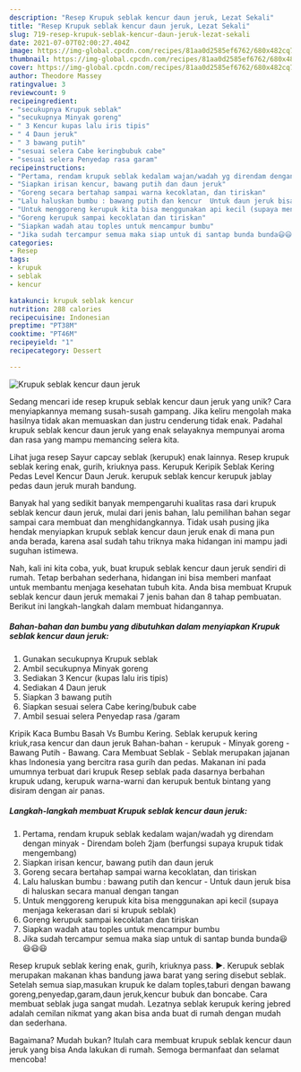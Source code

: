 ```yaml
---
description: "Resep Krupuk seblak kencur daun jeruk, Lezat Sekali"
title: "Resep Krupuk seblak kencur daun jeruk, Lezat Sekali"
slug: 719-resep-krupuk-seblak-kencur-daun-jeruk-lezat-sekali
date: 2021-07-07T02:00:27.404Z
image: https://img-global.cpcdn.com/recipes/81aa0d2585ef6762/680x482cq70/krupuk-seblak-kencur-daun-jeruk-foto-resep-utama.jpg
thumbnail: https://img-global.cpcdn.com/recipes/81aa0d2585ef6762/680x482cq70/krupuk-seblak-kencur-daun-jeruk-foto-resep-utama.jpg
cover: https://img-global.cpcdn.com/recipes/81aa0d2585ef6762/680x482cq70/krupuk-seblak-kencur-daun-jeruk-foto-resep-utama.jpg
author: Theodore Massey
ratingvalue: 3
reviewcount: 9
recipeingredient:
- "secukupnya Krupuk seblak"
- "secukupnya Minyak goreng"
- " 3 Kencur kupas lalu iris tipis"
- " 4 Daun jeruk"
- " 3 bawang putih"
- "sesuai selera Cabe keringbubuk cabe"
- "sesuai selera Penyedap rasa garam"
recipeinstructions:
- "Pertama, rendam krupuk seblak kedalam wajan/wadah yg direndam dengan minyak  Direndam boleh 2jam (berfungsi supaya krupuk tidak mengembang)"
- "Siapkan irisan kencur, bawang putih dan daun jeruk"
- "Goreng secara bertahap sampai warna kecoklatan, dan tiriskan"
- "Lalu haluskan bumbu : bawang putih dan kencur  Untuk daun jeruk bisa di haluskan secara manual dengan tangan"
- "Untuk menggoreng kerupuk kita bisa menggunakan api kecil (supaya menjaga kekerasan dari si krupuk seblak)"
- "Goreng kerupuk sampai kecoklatan dan tiriskan"
- "Siapkan wadah atau toples untuk mencampur bumbu"
- "Jika sudah tercampur semua maka siap untuk di santap bunda bunda😃😃😃😃"
categories:
- Resep
tags:
- krupuk
- seblak
- kencur

katakunci: krupuk seblak kencur 
nutrition: 288 calories
recipecuisine: Indonesian
preptime: "PT38M"
cooktime: "PT46M"
recipeyield: "1"
recipecategory: Dessert

---
```



![Krupuk seblak kencur daun jeruk](https://img-global.cpcdn.com/recipes/81aa0d2585ef6762/680x482cq70/krupuk-seblak-kencur-daun-jeruk-foto-resep-utama.jpg)

Sedang mencari ide resep krupuk seblak kencur daun jeruk yang unik? Cara menyiapkannya memang susah-susah gampang. Jika keliru mengolah maka hasilnya tidak akan memuaskan dan justru cenderung tidak enak. Padahal krupuk seblak kencur daun jeruk yang enak selayaknya mempunyai aroma dan rasa yang mampu memancing selera kita.

Lihat juga resep Sayur capcay seblak (kerupuk) enak lainnya. Resep krupuk seblak kering enak, gurih, kriuknya pass. Kerupuk Keripik Seblak Kering Pedas Level Kencur Daun Jeruk. kerupuk seblak kencur kerupuk jablay pedas daun jeruk murah bandung.

Banyak hal yang sedikit banyak mempengaruhi kualitas rasa dari krupuk seblak kencur daun jeruk, mulai dari jenis bahan, lalu pemilihan bahan segar sampai cara membuat dan menghidangkannya. Tidak usah pusing jika hendak menyiapkan krupuk seblak kencur daun jeruk enak di mana pun anda berada, karena asal sudah tahu triknya maka hidangan ini mampu jadi suguhan istimewa.


Nah, kali ini kita coba, yuk, buat krupuk seblak kencur daun jeruk sendiri di rumah. Tetap berbahan sederhana, hidangan ini bisa memberi manfaat untuk membantu menjaga kesehatan tubuh kita. Anda bisa membuat Krupuk seblak kencur daun jeruk memakai 7 jenis bahan dan 8 tahap pembuatan. Berikut ini langkah-langkah dalam membuat hidangannya.

<!--inarticleads1-->

##### Bahan-bahan dan bumbu yang dibutuhkan dalam menyiapkan Krupuk seblak kencur daun jeruk:

1. Gunakan secukupnya Krupuk seblak
1. Ambil secukupnya Minyak goreng
1. Sediakan  3 Kencur (kupas lalu iris tipis)
1. Sediakan  4 Daun jeruk
1. Siapkan  3 bawang putih
1. Siapkan sesuai selera Cabe kering/bubuk cabe
1. Ambil sesuai selera Penyedap rasa /garam


Kripik Kaca Bumbu Basah Vs Bumbu Kering. Seblak kerupuk kering kriuk,rasa kencur dan daun jeruk Bahan-bahan - kerupuk - Minyak goreng - Bawang Putih - Bawang. Cara Membuat Seblak - Seblak merupakan jajanan khas Indonesia yang bercitra rasa gurih dan pedas. Makanan ini pada umumnya terbuat dari krupuk Resep seblak pada dasarnya berbahan krupuk udang, kerupuk warna-warni dan kerupuk bentuk bintang yang disiram dengan air panas. 

<!--inarticleads2-->

##### Langkah-langkah membuat Krupuk seblak kencur daun jeruk:

1. Pertama, rendam krupuk seblak kedalam wajan/wadah yg direndam dengan minyak  - Direndam boleh 2jam (berfungsi supaya krupuk tidak mengembang)
1. Siapkan irisan kencur, bawang putih dan daun jeruk
1. Goreng secara bertahap sampai warna kecoklatan, dan tiriskan
1. Lalu haluskan bumbu : bawang putih dan kencur  - Untuk daun jeruk bisa di haluskan secara manual dengan tangan
1. Untuk menggoreng kerupuk kita bisa menggunakan api kecil (supaya menjaga kekerasan dari si krupuk seblak)
1. Goreng kerupuk sampai kecoklatan dan tiriskan
1. Siapkan wadah atau toples untuk mencampur bumbu
1. Jika sudah tercampur semua maka siap untuk di santap bunda bunda😃😃😃😃


Resep krupuk seblak kering enak, gurih, kriuknya pass. ►. Kerupuk seblak merupakan makanan khas bandung jawa barat yang sering disebut seblak. Setelah semua siap,masukan krupuk ke dalam toples,taburi dengan bawang goreng,penyedap,garam,daun jeruk,kencur bubuk dan boncabe. Cara membuat seblak juga sangat mudah. Lezatnya seblak kerupuk kering jebred adalah cemilan nikmat yang akan bisa anda buat di rumah dengan mudah dan sederhana. 

Bagaimana? Mudah bukan? Itulah cara membuat krupuk seblak kencur daun jeruk yang bisa Anda lakukan di rumah. Semoga bermanfaat dan selamat mencoba!
